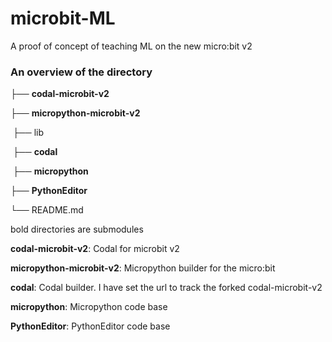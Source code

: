 # microbit-ML
A proof of concept of teaching ML on the new micro:bit v2

### An overview of the directory

├── **codal-microbit-v2**

├── **micropython-microbit-v2**

​        ├── lib

​                ├── **codal**

​                ├── **micropython**

├── **PythonEditor**

└── README.md

bold directories are submodules

**codal-microbit-v2**: Codal for microbit v2

**micropython-microbit-v2**: Micropython builder for the micro:bit

**codal**: Codal builder. I have set the url to track the forked codal-microbit-v2

**micropython**: Micropython code base

**PythonEditor**: PythonEditor code base

